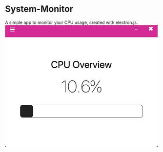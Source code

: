 # System-Monitor
A simple app to monitor your CPU usage, created with electron.js.
![](demonstration.gif)